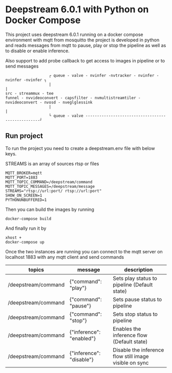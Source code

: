 # Deepstream 6.0.1 with Python on Docker Compose

This project uses deepstream 6.0.1 running on a docker compose environment with mqtt from mosquitto
the project is developed in python and reads messages from mqtt to pause, play or stop 
the pipeline as well as to disable or enable inference.

Also support to add probe callback to get access to images in pipeline or to send messages



                       ┌ queue - valve - nvinfer -nvtracker - nvinfer - nvinfer -nvinfer ┐ 
                       |                                                                 |
    src - streammux - tee                                                              funnel - nvvideoconvert - capsfilter - nvmultistreamtiler - nvvideoconvert - nvosd - nveglglessink
                       |                                                                 |
                       └ queue - valve --------------------------------------------------┘


## Run project

To run the project you need to create a deepstream.env file with below keys.

STREAMS is an array of sources rtsp or files

```
MQTT_BROKER=mqtt
MQTT_PORT=1883
MQTT_TOPIC_COMMAND=/deepstream/command
MQTT_TOPIC_MESSAGES=/deepstream/message
STREAMS="rtsp://url:port/ rtsp://url:port"
SHOW_ON_SCREEN=1
PYTHONUNBUFFERED=1
```

Then you can build the images by running

```
docker-compose build
```

And finally run it by 

```
xhost +
docker-compose up
```

Once the two instances are running you can connect to the mqtt server on localhost 1883 with
any mqtt client and send commands

| topics | message | description |
| --- | ----------- | ----------- |
| /deepstream/command | {"command": "play"} | Sets play status to pipeline (Default state) |
| /deepstream/command | {"command": "pause"} | Sets pause status to pipeline |
| /deepstream/command | {"command": "stop"} | Sets stop status to pipeline |
| /deepstream/command | {"inference": "enabled"} | Enables the inference flow (Default state) |
| /deepstream/command | {"inference": "disable"} | Disable the inference flow still image visible on sync |